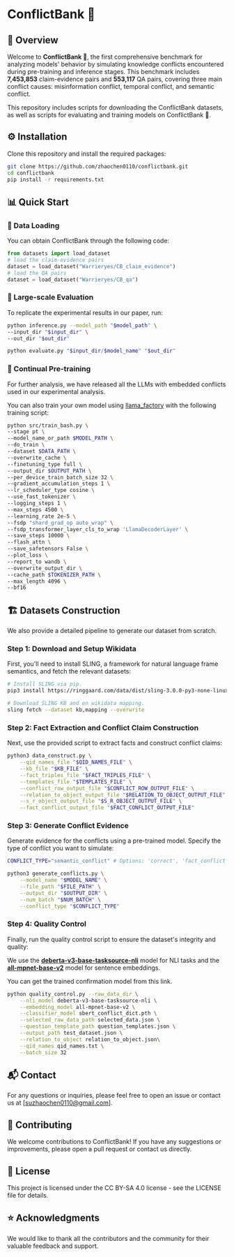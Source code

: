 
# **ConflictBank** 🏦
## 🎉 Overview

Welcome to **ConflictBank 🏦**, the first comprehensive benchmark for analyzing models' behavior by simulating knowledge conflicts encountered during pre-training and inference stages. This benchmark includes **7,453,853** claim-evidence pairs and **553,117** QA pairs, covering three main conflict causes: misinformation conflict, temporal conflict, and semantic conflict.

This repository includes scripts for downloading the ConflictBank datasets, as well as scripts for evaluating and training models on ConflictBank 🏦.

## ⚙️ **Installation**

Clone this repository and install the required packages:

```bash
git clone https://github.com/zhaochen0110/conflictbank.git
cd conflictbank
pip install -r requirements.txt
```

## **📊 Quick Start**

### **🚧 Data Loading**

You can obtain ConflictBank through the following code:

```python
from datasets import load_dataset
# load the claim-evidence pairs
dataset = load_dataset("Warrieryes/CB_claim_evidence")
# load the QA pairs
dataset = load_dataset("Warrieryes/CB_qa")
```

### **💎 Large-scale Evaluation**

To replicate the experimental results in our paper, run:

```bash
python inference.py --model_path "$model_path" \
--input_dir "$input_dir" \
--out_dir "$out_dir" 

python evaluate.py "$input_dir/$model_name" "$out_dir" 
```

### 🚅 Continual Pre-training

For further analysis, we have released all the LLMs with embedded conflicts used in our experimental analysis.

You can also train your own model using [llama_factory](https://github.com/hiyouga/LLaMA-Factory) with the following training script:

```bash
python src/train_bash.py \
--stage pt \
--model_name_or_path $MODEL_PATH \
--do_train \
--dataset $DATA_PATH \
--overwrite_cache \
--finetuning_type full \
--output_dir $OUTPUT_PATH \
--per_device_train_batch_size 32 \
--gradient_accumulation_steps 1 \
--lr_scheduler_type cosine \
--use_fast_tokenizer \
--logging_steps 1 \
--max_steps 4500 \
--learning_rate 2e-5 \
--fsdp "shard_grad_op auto_wrap" \
--fsdp_transformer_layer_cls_to_wrap 'LlamaDecoderLayer' \
--save_steps 10000 \
--flash_attn \
--save_safetensors False \
--plot_loss \
--report_to wandb \
--overwrite_output_dir \
--cache_path $TOKENIZER_PATH \
--max_length 4096 \
--bf16
```

## **🏗️ Datasets Construction**

We also provide a detailed pipeline to generate our dataset from scratch.

### Step 1: Download and Setup Wikidata

First, you'll need to install SLING, a framework for natural language frame semantics, and fetch the relevant datasets:

```bash
# Install SLING via pip.
pip3 install https://ringgaard.com/data/dist/sling-3.0.0-py3-none-linux_x86_64.whl

# Download SLING KB and en wikidata mapping.
sling fetch --dataset kb,mapping --overwrite
```

### Step 2: Fact Extraction and Conflict Claim Construction

Next, use the provided script to extract facts and construct conflict claims:

```bash
python3 data_construct.py \
    --qid_names_file "$QID_NAMES_FILE" \
    --kb_file "$KB_FILE" \
    --fact_triples_file "$FACT_TRIPLES_FILE" \
    --templates_file "$TEMPLATES_FILE" \
    --conflict_row_output_file "$CONFLICT_ROW_OUTPUT_FILE" \
    --relation_to_object_output_file "$RELATION_TO_OBJECT_OUTPUT_FILE" \
    --s_r_object_output_file "$S_R_OBJECT_OUTPUT_FILE" \
    --fact_conflict_output_file "$FACT_CONFLICT_OUTPUT_FILE"

```

### Step 3: Generate Conflict Evidence

Generate evidence for the conflicts using a pre-trained model. Specify the type of conflict you want to simulate:

```bash
CONFLICT_TYPE="semantic_conflict" # Options: 'correct', 'fact_conflict', 'temporal_conflict', 'semantic_conflict'

python3 generate_conflicts.py \
    --model_name "$MODEL_NAME" \
    --file_path "$FILE_PATH" \
    --output_dir "$OUTPUT_DIR" \
    --num_batch "$NUM_BATCH" \
    --conflict_type "$CONFLICT_TYPE"

```

### Step 4: Quality Control

Finally, run the quality control script to ensure the dataset's integrity and quality:

We use the [**deberta-v3-base-tasksource-nli**](https://huggingface.co/sileod/deberta-v3-base-tasksource-nli) model for NLI tasks and the [**all-mpnet-base-v2**](https://huggingface.co/sentence-transformers/all-mpnet-base-v2) model for sentence embeddings.

You can get the trained confirmation model from this link.

```bash
python quality_control.py --raw_data_dir \
    --nli_model deberta-v3-base-tasksource-nli \
    --embedding_model all-mpnet-base-v2 \
    --classifier_model sbert_conflict_dict.pth \
    --selected_raw_data_path selected_data.json \
    --question_template_path question_templates.json \
    --output_path test_dataset.json \
    --relation_to_object relation_to_object.json\
    --qid_names qid_names.txt \
    --batch_size 32
```

## 📬 Contact

For any questions or inquiries, please feel free to open an issue or contact us at [suzhaochen0110@gmail.com].

## 🤝 Contributing

We welcome contributions to ConflictBank! If you have any suggestions or improvements, please open a pull request or contact us directly.

## 📜 License

This project is licensed under the CC BY-SA 4.0 license - see the LICENSE file for details.

## ⭐ Acknowledgments

We would like to thank all the contributors and the community for their valuable feedback and support.

